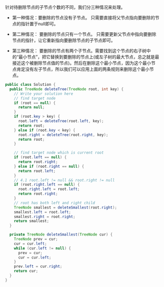 针对待删除节点的子节点个数的不同，我们分三种情况来处理。

- 第一种情况：要删除的节点没有子节点。 只需要直接将父节点指向要删除的节点的指针置于null即可。
- 第二种情况： 要删除的节点只有一个节点。 只需要更新父节点中指向要删除节点的指针，让它重新指向要删除节点的子节点即可。

- 第三种情况： 要删除的节点有两个子节点。需要找到这个节点的右子树中的“最小节点”，把它替换到要删除的节点上(或左子树的最大节点，总之就是最接近这个被删除节点值的节点)。然后在删除这个最小节点，因为这个最小节点肯定没有左子节点，所以我们可以应用上面的两条规则来删除这个最小节点。


```java
public class Solution {
  public TreeNode deleteTree(TreeNode root, int key) {
    // Write your solution here
    // find target node
    if (root == null) {
      return null;
    }
    if (root.key > key) {
      root.left = deleteTree(root.left, key);
      return root;
    } else if (root.key < key) {
      root.right = deleteTree(root.right, key);
      return root; 
    }

    // find target node which is current root
    if (root.left == null) {
      return root.right;
    } else if (root.right == null) {
      return root.left;
    }
    // 4.1 root.left != null && root.right != null
    if (root.right.left == null) {
      root.right.left = root.left;
      return root.right;
    }
    // root has both left and right child
    TreeNode smallest = deleteSmallest(root.right);
    smallest.left = root.left;
    smallest.right = root.right;
    return smallest;
  }

  private TreeNode deleteSmallest(TreeNode cur) {
    TreeNode prev = cur;
    cur = cur.left;
    while (cur.left != null) {
      prev = cur;
      cur = cur.left;
    }
    prev.left = cur.right;
    return cur;
  }
}
```